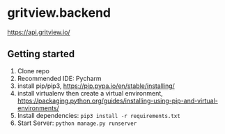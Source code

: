 # gritview.backend
https://api.gritview.io/

## Getting started
1. Clone repo
2. Recommended IDE: Pycharm
2. install pip/pip3, https://pip.pypa.io/en/stable/installing/
3. install virtualenv then create a virtual environment, https://packaging.python.org/guides/installing-using-pip-and-virtual-environments/
4. Install dependencies: `pip3 install -r requirements.txt`
5. Start Server: `python manage.py runserver`
